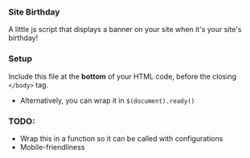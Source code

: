 ### Site Birthday

A little js script that displays a banner on your site when it's your site's birthday!

### Setup

Include this file at the **bottom** of your HTML code, before the closing `</body>` tag.
* Alternatively, you can wrap it in `$(document).ready()`

### TODO:

* Wrap this in a function so it can be called with configurations
* Mobile-friendliness